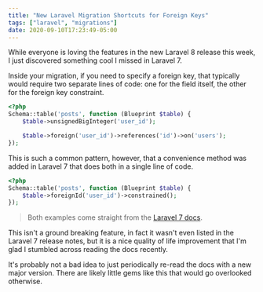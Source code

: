 ```yaml
---
title: "New Laravel Migration Shortcuts for Foreign Keys"
tags: ["laravel", "migrations"]
date: 2020-09-10T17:23:49-05:00
---
```


While everyone is loving the features in the new Laravel 8 release this week, I just discovered something cool I missed in Laravel 7.

<!--more-->

Inside your migration, if you need to specify a foreign key, that typically would require two separate lines of code: one for the field itself, the other for the foreign key constraint.

```php
<?php
Schema::table('posts', function (Blueprint $table) {
    $table->unsignedBigInteger('user_id');

    $table->foreign('user_id')->references('id')->on('users');
});
```

This is such a common pattern, however, that a convenience method was added in Laravel 7 that does both in a single line of code.

```php
<?php
Schema::table('posts', function (Blueprint $table) {
    $table->foreignId('user_id')->constrained();
});
```

> Both examples come straight from the [Laravel 7 docs](https://laravel.com/docs/7.x/migrations#foreign-key-constraints).

This isn't a ground breaking feature, in fact it wasn't even listed in the Laravel 7 release notes, but it is a nice quality of life improvement that I'm glad I stumbled across reading the docs recently.

It's probably not a bad idea to just periodically re-read the docs with a new major version. There are likely little gems like this that would go overlooked otherwise.
